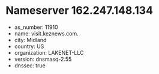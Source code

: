 # Nameserver 162.247.148.134

* as_number: 11910
* name: visit.keznews.com.
* city: Midland
* country: US
* organization: LAKENET-LLC
* version: dnsmasq-2.55
* dnssec: true
